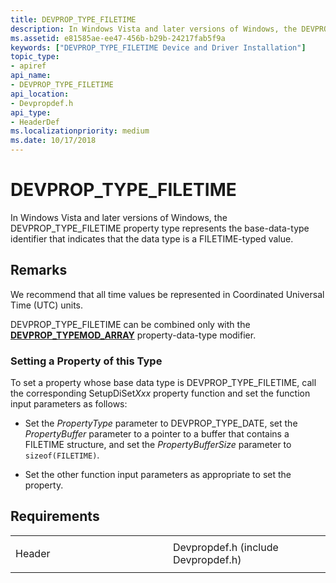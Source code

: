 ```yaml
---
title: DEVPROP_TYPE_FILETIME
description: In Windows Vista and later versions of Windows, the DEVPROP_TYPE_FILETIME property type represents the base-data-type identifier that indicates that the data type is a FILETIME-typed value.
ms.assetid: e81585ae-ee47-456b-b29b-24217fab5f9a
keywords: ["DEVPROP_TYPE_FILETIME Device and Driver Installation"]
topic_type:
- apiref
api_name:
- DEVPROP_TYPE_FILETIME
api_location:
- Devpropdef.h
api_type:
- HeaderDef
ms.localizationpriority: medium
ms.date: 10/17/2018
---
```


# DEVPROP_TYPE_FILETIME


In Windows Vista and later versions of Windows, the DEVPROP_TYPE_FILETIME property type represents the base-data-type identifier that indicates that the data type is a FILETIME-typed value.

Remarks
-------

We recommend that all time values be represented in Coordinated Universal Time (UTC) units.

DEVPROP_TYPE_FILETIME can be combined only with the [**DEVPROP_TYPEMOD_ARRAY**](devprop-typemod-array.md) property-data-type modifier.

### Setting a Property of this Type

To set a property whose base data type is DEVPROP_TYPE_FILETIME, call the corresponding SetupDiSet*Xxx* property function and set the function input parameters as follows:

-   Set the *PropertyType* parameter to DEVPROP_TYPE_DATE, set the *PropertyBuffer* parameter to a pointer to a buffer that contains a FILETIME structure, and set the *PropertyBufferSize* parameter to `sizeof(FILETIME)`.

-   Set the other function input parameters as appropriate to set the property.

Requirements
------------

<table>
<colgroup>
<col width="50%" />
<col width="50%" />
</colgroup>
<tbody>
<tr class="odd">
<td align="left"><p>Header</p></td>
<td align="left">Devpropdef.h (include Devpropdef.h)</td>
</tr>
</tbody>
</table>

 

 





